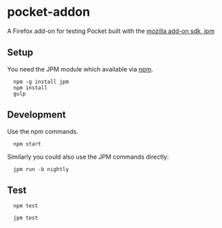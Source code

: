 # pocket-addon
A Firefox add-on for testing Pocket built with the [mozilla add-on sdk, jpm](https://github.com/mozilla/jpm/)

## Setup

You need the JPM module which available via [npm](http://npmjs.com/).

```
  npm -g install jpm
  npm install
  gulp
```

## Development

Use the npm commands.

```
  npm start
```

Similarly you could also use the JPM commands directly:

```
  jpm run -b nightly
```

## Test

```
  npm test
```

```
  jpm test
```
